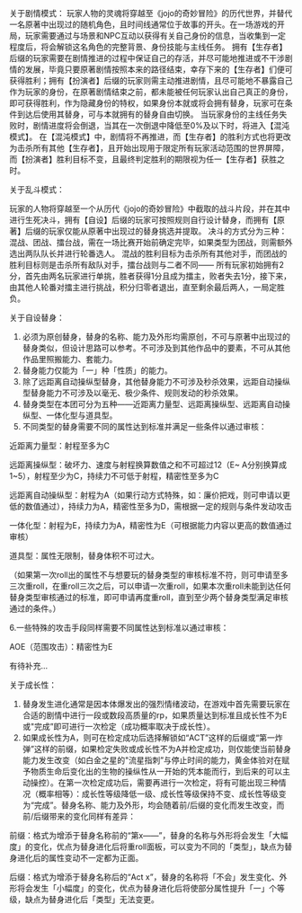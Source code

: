 关于剧情模式：
玩家人物的灵魂将穿越至《jojo的奇妙冒险》的历代世界，并替代一名原著中出现过的随机角色，且时间线通常位于故事的开头。在一场游戏的开局，玩家需要通过与场景和NPC互动以获得有关自己身份的信息，当收集到一定程度后，将会解锁这名角色的完整背景、身份技能与主线任务。
拥有【生存者】后缀的玩家需要在剧情推进的过程中保证自己的存活，并尽可能地推进或不干涉剧情的发展，毕竟只要原著剧情按照本来的路径结束，幸存下来的【生存者】们便可获得胜利；拥有【扮演者】后缀的玩家则需主动推进剧情，且尽可能地不暴露自己作为玩家的身份，在原著剧情结束之前，都未能被任何玩家认出自己真正的身份，即可获得胜利，作为隐藏身份的特权，如果身份本就或将会拥有替身，玩家可在条件到达后使用其替身，可与本就拥有的替身自由切换。
当玩家身份的主线任务失败时，剧情进度将会倒退，当其在一次倒退中降低至0%及以下时，将进入【混沌模式】。
在【混沌模式】中，剧情将不再推进，而【生存者】的胜利方式也将更改为击杀所有其他【生存者】，且开始出现用于限定所有玩家活动范围的世界屏障，而【扮演者】胜利目标不变，且最终判定胜利的期限视为任一【生存者】获胜之时。

关于乱斗模式：

玩家的人物将穿越至一个从历代《jojo的奇妙冒险》中截取的战斗片段，并在其中进行生死决斗，拥有【自设】后缀的玩家可按照规则自行设计替身，而拥有【原著】后缀的玩家仅能从原著中出现过的替身挑选并提取。
决斗的方式分为三种：混战、团战、擂台战，需在一场比赛开始前确定完毕，如果类型为团战，则需额外选出两队队长并进行轮番选人。
混战的胜利目标为击杀所有其他对手，而团战的胜利目标则是击杀所有敌队对手，擂台战则与二者不同——
所有玩家初始拥有2分，首先由两名玩家进行单挑，胜者获得1分且成为擂主，败者失去1分，接下来，由其他人轮番对擂主进行挑战，积分归零者退出，直至剩余最后两人，一局定胜负。

关于自设替身：

1. 必须为原创替身，替身的名称、能力及外形均需原创，不可与原著中出现过的替身类似，但设计思路可以参考。不可涉及到其他作品中的要素，不可从其他作品里照搬能力、套能力。
2. 替身能力仅能为「一」种「性质」的能力。
3. 除了远距离自动操纵型替身，其他替身能力不可涉及秒杀效果，远距自动操纵型替身能力不可涉及以毫无、极少条件、规则发动的秒杀效果。
4. 替身类型在本团可分为五种——近距离力量型、远距离操纵型、远距离自动操纵型、一体化型与道具型。
5. 不同类型的替身需要不同的属性达到标准并满足一些条件以通过审核：

近距离力量型：射程至多为C

远距离操纵型：破坏力、速度与射程换算数值之和不可超过12（E~ A分别换算成1~5），射程至少为C，持续力不可低于射程，精密性至多为C

远距离自动操纵型：射程为A（如果行动方式特殊，如：廉价把戏，则可申请以更低的数值通过），持续力为A，精密性至多为D，需根据一定的规则与条件发动攻击

一体化型：射程为E，持续力为A，精密性为E（可根据能力内容以更高的数值通过审核）

道具型：属性无限制，替身体积不可过大。

（如果第一次roll出的属性不与想要玩的替身类型的审核标准不符，则可申请至多三次重roll，在重roll三次之后，可以申请一次重roll，如果本次重roll未能到达任何替身类型审核通过的标准，即可申请再度重roll，直到至少两个替身类型满足审核通过的条件。）

6.一些特殊的攻击手段同样需要不同属性达到标准以通过审核：

AOE（范围攻击）：精密性为E

有待补充...

关于成长性：

1. 替身发生进化通常是因本体爆发出的强烈情绪波动，在游戏中首先需要玩家在合适的剧情中进行一段或数段高质量的rp，如果质量达到标准且成长性不为E或"完成”即可进行一次检定（成功概率取决于成长性）。
2. 如果成长性为A，则可在检定成功后选择解锁如“ACT”这样的后缀或“第一炸弹”这样的前缀，如果检定失败或成长性不为A并检定成功，则仅能使当前替身能力发生改变（如白金之星的"流星指刺”与停止时间的能力，黄金体验对在赋予物质生命后变化出的生物的操纵性从一开始的凭本能而行，到后来的可以主动操控）。在第一次检定成功后，需要再进行一次检定，将有可能出现三种情况（概率相等）：成长性等级降低一级、成长性等级保持不变、成长性等级变为“完成”。替身名称、能力及外形，均会随着前/后缀的变化而发生改变，而前/后缀带来的变化同样有差异：

前缀：格式为增添于替身名称前的“第x——”，替身的名称与外形将会发生「大幅度」的变化，优点为替身进化后将重roll面板，可以变为不同的「类型」，缺点为替身进化后的属性变动不一定都为正面。

后缀：格式为增添于替身名称后的“Act x”，替身的名称将「不会」发生变化、外形将会发生「小幅度」的变化，优点为替身进化后将使部分属性提升「一」个等级，缺点为替身进化后「类型」无法变更。


